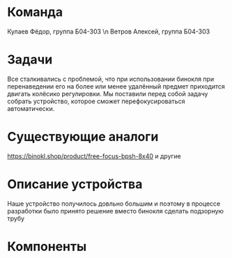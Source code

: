 # Команда
Кулаев Фёдор, группа Б04-303 \n
Ветров Алексей, группа Б04-303

# Задачи
Все сталкивались с проблемой, что при использовании бинокля при перенаведении его на более или менее удалённый предмет приходится двигать колёсико регулировки. Мы поставили перед собой задачу собрать устройство, которое сможет перефокусироваться автоматически. 

# Существующие аналоги
https://binokl.shop/product/free-focus-bpsh-8x40 и другие

# Описание устройства
Наше устройство получилось довльно большим и поэтому в процессе разработки было принято решение вместо бинокля сделать подзорную трубу

# Компоненты
#
#
